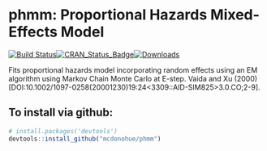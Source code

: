 # phmm: Proportional Hazards Mixed-Effects Model

[![Build Status](https://travis-ci.org/mcdonohue/phmm.svg?branch=master)](https://travis-ci.org/mcdonohue/phmm.svg?branch=master)[![CRAN\_Status\_Badge](http://www.r-pkg.org/badges/version/phmm?color=blue)](http://cran.r-project.org/package=phmm)[![Downloads](http://cranlogs.r-pkg.org/badges/phmm?color=blue)](http://cran.rstudio.com/package=phmm)


Fits proportional hazards model incorporating random effects using an EM algorithm using Markov Chain Monte Carlo at E-step. Vaida and Xu (2000) [DOI:10.1002/1097-0258(20001230)19:24<3309::AID-SIM825>3.0.CO;2-9].

## To install via github:

```r
# install.packages('devtools')
devtools::install_github("mcdonohue/phmm")
```
